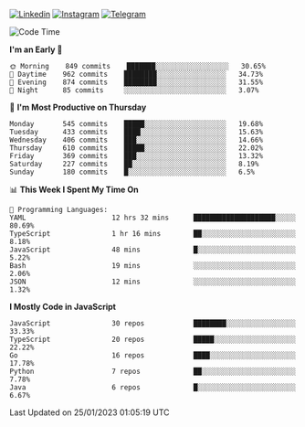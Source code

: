 [![Linkedin](https://img.shields.io/badge/-Archie-blue?style=flat-square&labelColor=gray&logo=Linkedin&logoColor=white&link=https://www.linkedin.com/in/archisdi)](https://www.linkedin.com/in/archisdi)
[![Instagram](https://img.shields.io/badge/-@archisdi-orange?style=flat-square&labelColor=gray&logo=Instagram&logoColor=white&link=https://www.instagram.com/archisdi)](https://www.instagram.com/archisdi)
[![Telegram](https://img.shields.io/badge/-aai-informational?style=flat-square&labelColor=gray&logo=telegram&logoColor=white&link=https://t.me/archisdi)](https://t.me/archisdi)

<!--START_SECTION:waka-->
![Code Time](http://img.shields.io/badge/Code%20Time-1%2C976%20hrs%2016%20mins-blue)

**I'm an Early 🐤** 

```text
🌞 Morning    849 commits    ███████░░░░░░░░░░░░░░░░░░   30.65% 
🌆 Daytime    962 commits    ████████░░░░░░░░░░░░░░░░░   34.73% 
🌃 Evening    874 commits    ████████░░░░░░░░░░░░░░░░░   31.55% 
🌙 Night      85 commits     ░░░░░░░░░░░░░░░░░░░░░░░░░   3.07%

```
📅 **I'm Most Productive on Thursday** 

```text
Monday       545 commits    █████░░░░░░░░░░░░░░░░░░░░   19.68% 
Tuesday      433 commits    ████░░░░░░░░░░░░░░░░░░░░░   15.63% 
Wednesday    406 commits    ███░░░░░░░░░░░░░░░░░░░░░░   14.66% 
Thursday     610 commits    █████░░░░░░░░░░░░░░░░░░░░   22.02% 
Friday       369 commits    ███░░░░░░░░░░░░░░░░░░░░░░   13.32% 
Saturday     227 commits    ██░░░░░░░░░░░░░░░░░░░░░░░   8.19% 
Sunday       180 commits    █░░░░░░░░░░░░░░░░░░░░░░░░   6.5%

```


📊 **This Week I Spent My Time On** 

```text
💬 Programming Languages: 
YAML                     12 hrs 32 mins      ████████████████████░░░░░   80.69% 
TypeScript               1 hr 16 mins        ██░░░░░░░░░░░░░░░░░░░░░░░   8.18% 
JavaScript               48 mins             █░░░░░░░░░░░░░░░░░░░░░░░░   5.22% 
Bash                     19 mins             ░░░░░░░░░░░░░░░░░░░░░░░░░   2.06% 
JSON                     12 mins             ░░░░░░░░░░░░░░░░░░░░░░░░░   1.32%

```

**I Mostly Code in JavaScript** 

```text
JavaScript               30 repos            ████████░░░░░░░░░░░░░░░░░   33.33% 
TypeScript               20 repos            █████░░░░░░░░░░░░░░░░░░░░   22.22% 
Go                       16 repos            ████░░░░░░░░░░░░░░░░░░░░░   17.78% 
Python                   7 repos             ██░░░░░░░░░░░░░░░░░░░░░░░   7.78% 
Java                     6 repos             █░░░░░░░░░░░░░░░░░░░░░░░░   6.67%

```



 Last Updated on 25/01/2023 01:05:19 UTC
<!--END_SECTION:waka-->